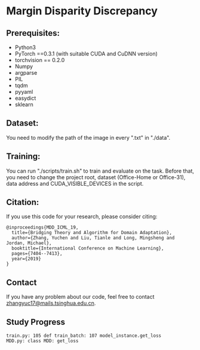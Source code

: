 # Margin Disparity Discrepancy

## Prerequisites:

* Python3
* PyTorch ==0.3.1 (with suitable CUDA and CuDNN version)
* torchvision == 0.2.0
* Numpy
* argparse
* PIL
* tqdm
* pyyaml
* easydict
* sklearn

## Dataset:

You need to modify the path of the image in every ".txt" in "./data".

## Training:

You can run "./scripts/train.sh" to train and evaluate on the task. Before that, you need to change the project root, dataset (Office-Home or Office-31), data address and CUDA_VISIBLE_DEVICES in the script.

## Citation:

If you use this code for your research, please consider citing:

```
@inproceedings{MDD_ICML_19,
  title={Bridging Theory and Algorithm for Domain Adaptation},
  author={Zhang, Yuchen and Liu, Tianle and Long, Mingsheng and Jordan, Michael},
  booktitle={International Conference on Machine Learning},
  pages={7404--7413},
  year={2019}
}
```
## Contact
If you have any problem about our code, feel free to contact zhangyuc17@mails.tsinghua.edu.cn.

## Study Progress
```
train.py: 105 def train_batch: 107 model_instance.get_loss
MDD.py: class MDD: get_loss
```
